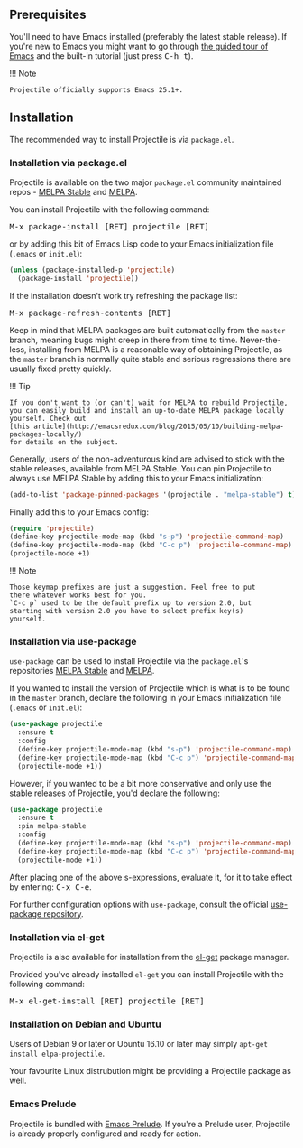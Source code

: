 ## Prerequisites

You'll need to have Emacs installed (preferably the latest stable
release). If you're new to Emacs you might want to go through
[the guided tour of Emacs](https://www.gnu.org/software/emacs/tour/index.html)
and the built-in tutorial (just press <kbd>C-h t</kbd>).

!!! Note

    Projectile officially supports Emacs 25.1+.

## Installation

The recommended way to install Projectile is via `package.el`.

### Installation via package.el

Projectile is available on the two major `package.el` community
maintained repos -
[MELPA Stable](http://stable.melpa.org)
and [MELPA](http://melpa.org).

You can install Projectile with the following command:

<kbd>M-x package-install [RET] projectile [RET]</kbd>

or by adding this bit of Emacs Lisp code to your Emacs initialization file
(`.emacs` or `init.el`):

```el
(unless (package-installed-p 'projectile)
  (package-install 'projectile))
```

If the installation doesn't work try refreshing the package list:

<kbd>M-x package-refresh-contents [RET]</kbd>

Keep in mind that MELPA packages are built automatically from
the `master` branch, meaning bugs might creep in there from time to
time. Never-the-less, installing from MELPA is a reasonable way of
obtaining Projectile, as the `master` branch is normally quite stable
and serious regressions there are usually fixed pretty quickly.

!!! Tip

    If you don't want to (or can't) wait for MELPA to rebuild Projectile,
    you can easily build and install an up-to-date MELPA package locally yourself. Check out
    [this article](http://emacsredux.com/blog/2015/05/10/building-melpa-packages-locally/)
    for details on the subject.

Generally, users of the non-adventurous kind are advised to stick
with the stable releases, available from MELPA Stable.
You can pin Projectile to always use MELPA
Stable by adding this to your Emacs initialization:

```el
(add-to-list 'package-pinned-packages '(projectile . "melpa-stable") t)
```

Finally add this to your Emacs config:

```el
(require 'projectile)
(define-key projectile-mode-map (kbd "s-p") 'projectile-command-map)
(define-key projectile-mode-map (kbd "C-c p") 'projectile-command-map)
(projectile-mode +1)
```

!!! Note

    Those keymap prefixes are just a suggestion. Feel free to put
    there whatever works best for you.
    `C-c p` used to be the default prefix up to version 2.0, but
    starting with version 2.0 you have to select prefix key(s)
    yourself.

### Installation via use-package

`use-package` can be used to install Projectile via the `package.el`'s repositories
[MELPA Stable](http://stable.melpa.org) and [MELPA](http://melpa.org).

If you wanted to install the version of Projectile which is what is to be found in
the `master` branch, declare the following in your Emacs initialization file
(`.emacs` or `init.el`):

```el
(use-package projectile
  :ensure t
  :config
  (define-key projectile-mode-map (kbd "s-p") 'projectile-command-map)
  (define-key projectile-mode-map (kbd "C-c p") 'projectile-command-map)
  (projectile-mode +1))
```

However, if you wanted to be a bit more conservative and only use the stable
releases of Projectile, you'd declare the following:

```el
(use-package projectile
  :ensure t
  :pin melpa-stable
  :config
  (define-key projectile-mode-map (kbd "s-p") 'projectile-command-map)
  (define-key projectile-mode-map (kbd "C-c p") 'projectile-command-map)
  (projectile-mode +1))
```

After placing one of the above s-expressions, evaluate it, for it to take effect
by entering: <kbd>C-x C-e</kbd>.

For further configuration options with `use-package`, consult the
official [use-package repository](https://github.com/jwiegley/use-package).

### Installation via el-get

Projectile is also available for installation from
the [el-get](https://github.com/dimitri/el-get) package manager.

Provided you've already installed `el-get` you can install Projectile with the
following command:

<kbd>M-x el-get-install [RET] projectile [RET]</kbd>

### Installation on Debian and Ubuntu

Users of Debian 9 or later or Ubuntu 16.10 or later may simply
`apt-get install elpa-projectile`.

Your favourite Linux distrubution might be providing a Projectile package as well.

### Emacs Prelude

Projectile is bundled with
[Emacs Prelude](https://github.com/bbatsov/prelude). If you're a Prelude
user, Projectile is already properly configured and ready for
action.
